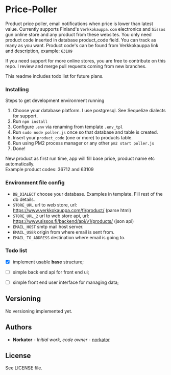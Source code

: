# Price-Poller

Product price poller, email notifications when price is lower than latest value.
Currently supports Finland's `Verkkokauppa.com` electronics and `Sissos` gun online store and any product from these websites.
You only need product code inserted in database product_code field. You can track as many as you want. 
Product code's can be found from Verkkokauppa link and description, example: `63109`

If you need support for more online stores, you are free to contribute on this repo. 
I review and merge pull requests coming from new branches. 

This readme includes todo list for future plans.
 
 
### Installing

Steps to get development environment running

1. Choose your database platform. I use postgresql. See Sequelize dialects for support. 
2. Run `npm install`
3. Configure `.env` via renaming from template `.env_tpl`
4. Run `sudo node poller.js` once so that database and table is created.
5. Insert your `product_code` (one or more) to products table.
6. Run using PM2 process manager or any other `pm2 start poller.js`
7. Done!

New product as first run time, app will fill base price, product name etc automatically.  
Example product codes: 36712 and 63109


### Environment file config
* `DB_DIALECT` choose your database. Examples in template. Fill rest of the db details.
* `STORE_URL` url to web store, url: https://www.verkkokauppa.com/fi/product/ (parse html)
* `STORE_URL_2` url to web store api, url: https://www.sissos.fi/backend/api/v1/products/ (json api)
* `EMAIL_HOST` smtp mail host server.
* `EMAIL_USER` origin from where email is sent from.
* `EMAIL_TO_ADDRESS` destination where email is going to.


### Todo list

- [x] implement usable **base** structure;
- [ ] simple back end api for front end ui;
- [ ] simple front end user interface for managing data;


## Versioning

No versioning implemented yet.


## Authors

* **Norkator** - *Initial work, code owner* - [norkator](https://github.com/norkator)


## License

See LICENSE file.
